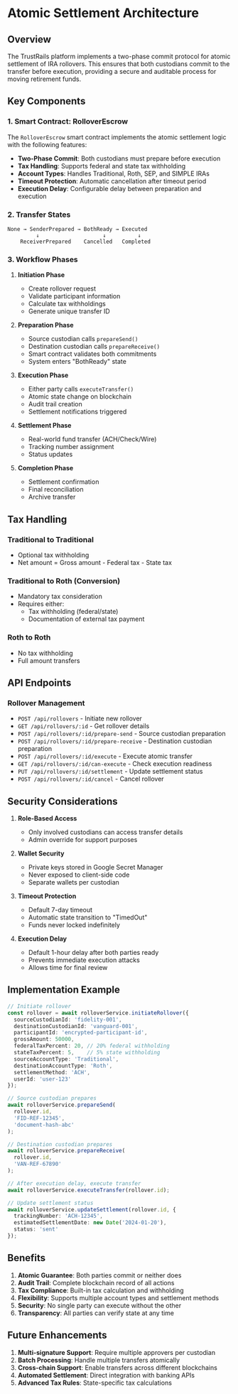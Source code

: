 # Atomic Settlement Architecture

## Overview

The TrustRails platform implements a two-phase commit protocol for atomic settlement of IRA rollovers. This ensures that both custodians commit to the transfer before execution, providing a secure and auditable process for moving retirement funds.

## Key Components

### 1. Smart Contract: RolloverEscrow

The `RolloverEscrow` smart contract implements the atomic settlement logic with the following features:

- **Two-Phase Commit**: Both custodians must prepare before execution
- **Tax Handling**: Supports federal and state tax withholding
- **Account Types**: Handles Traditional, Roth, SEP, and SIMPLE IRAs
- **Timeout Protection**: Automatic cancellation after timeout period
- **Execution Delay**: Configurable delay between preparation and execution

### 2. Transfer States

```
None → SenderPrepared → BothReady → Executed
         ↓                    ↓          ↓
    ReceiverPrepared    Cancelled   Completed
```

### 3. Workflow Phases

1. **Initiation Phase**
   - Create rollover request
   - Validate participant information
   - Calculate tax withholdings
   - Generate unique transfer ID

2. **Preparation Phase**
   - Source custodian calls `prepareSend()`
   - Destination custodian calls `prepareReceive()`
   - Smart contract validates both commitments
   - System enters "BothReady" state

3. **Execution Phase**
   - Either party calls `executeTransfer()`
   - Atomic state change on blockchain
   - Audit trail creation
   - Settlement notifications triggered

4. **Settlement Phase**
   - Real-world fund transfer (ACH/Check/Wire)
   - Tracking number assignment
   - Status updates

5. **Completion Phase**
   - Settlement confirmation
   - Final reconciliation
   - Archive transfer

## Tax Handling

### Traditional to Traditional
- Optional tax withholding
- Net amount = Gross amount - Federal tax - State tax

### Traditional to Roth (Conversion)
- Mandatory tax consideration
- Requires either:
  - Tax withholding (federal/state)
  - Documentation of external tax payment

### Roth to Roth
- No tax withholding
- Full amount transfers

## API Endpoints

### Rollover Management
- `POST /api/rollovers` - Initiate new rollover
- `GET /api/rollovers/:id` - Get rollover details
- `POST /api/rollovers/:id/prepare-send` - Source custodian preparation
- `POST /api/rollovers/:id/prepare-receive` - Destination custodian preparation
- `POST /api/rollovers/:id/execute` - Execute atomic transfer
- `GET /api/rollovers/:id/can-execute` - Check execution readiness
- `PUT /api/rollovers/:id/settlement` - Update settlement status
- `POST /api/rollovers/:id/cancel` - Cancel rollover

## Security Considerations

1. **Role-Based Access**
   - Only involved custodians can access transfer details
   - Admin override for support purposes

2. **Wallet Security**
   - Private keys stored in Google Secret Manager
   - Never exposed to client-side code
   - Separate wallets per custodian

3. **Timeout Protection**
   - Default 7-day timeout
   - Automatic state transition to "TimedOut"
   - Funds never locked indefinitely

4. **Execution Delay**
   - Default 1-hour delay after both parties ready
   - Prevents immediate execution attacks
   - Allows time for final review

## Implementation Example

```typescript
// Initiate rollover
const rollover = await rolloverService.initiateRollover({
  sourceCustodianId: 'fidelity-001',
  destinationCustodianId: 'vanguard-001',
  participantId: 'encrypted-participant-id',
  grossAmount: 50000,
  federalTaxPercent: 20, // 20% federal withholding
  stateTaxPercent: 5,    // 5% state withholding
  sourceAccountType: 'Traditional',
  destinationAccountType: 'Roth',
  settlementMethod: 'ACH',
  userId: 'user-123'
});

// Source custodian prepares
await rolloverService.prepareSend(
  rollover.id,
  'FID-REF-12345',
  'document-hash-abc'
);

// Destination custodian prepares
await rolloverService.prepareReceive(
  rollover.id,
  'VAN-REF-67890'
);

// After execution delay, execute transfer
await rolloverService.executeTransfer(rollover.id);

// Update settlement status
await rolloverService.updateSettlement(rollover.id, {
  trackingNumber: 'ACH-12345',
  estimatedSettlementDate: new Date('2024-01-20'),
  status: 'sent'
});
```

## Benefits

1. **Atomic Guarantee**: Both parties commit or neither does
2. **Audit Trail**: Complete blockchain record of all actions
3. **Tax Compliance**: Built-in tax calculation and withholding
4. **Flexibility**: Supports multiple account types and settlement methods
5. **Security**: No single party can execute without the other
6. **Transparency**: All parties can verify state at any time

## Future Enhancements

1. **Multi-signature Support**: Require multiple approvers per custodian
2. **Batch Processing**: Handle multiple transfers atomically
3. **Cross-chain Support**: Enable transfers across different blockchains
4. **Automated Settlement**: Direct integration with banking APIs
5. **Advanced Tax Rules**: State-specific tax calculations